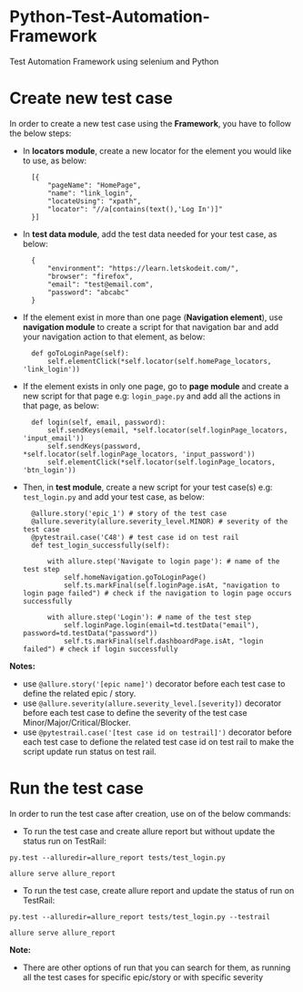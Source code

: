 # Python-Test-Automation-Framework
Test Automation Framework using selenium and Python

Create new test case
=====================

In order to create a new test case using the **Framework**, you have to follow the below steps:

* In **locators module**, create a new locator for the element you would like to use, as below:


        [{
            "pageName": "HomePage",
            "name": "link_login",
            "locateUsing": "xpath",
            "locator": "//a[contains(text(),'Log In')]"
        }]

* In **test data module**, add the test data needed for your test case, as below:

        {
            "environment": "https://learn.letskodeit.com/",
            "browser": "firefox",
            "email": "test@email.com",
            "password": "abcabc"
        }


* If the element exist in more than one page (**Navigation element**), use **navigation module** to create a script for that navigation bar and add your navigation action to that element, as below:

        def goToLoginPage(self):
            self.elementClick(*self.locator(self.homePage_locators, 'link_login'))

* If the element exists in only one page, go to **page module** and create a new script for that page e.g: ``login_page.py`` and add all the actions in that page, as below:

        def login(self, email, password):
            self.sendKeys(email, *self.locator(self.loginPage_locators, 'input_email'))
            self.sendKeys(password, *self.locator(self.loginPage_locators, 'input_password'))
            self.elementClick(*self.locator(self.loginPage_locators, 'btn_login'))

* Then, in **test module**, create a new script for your test case(s) e.g: ``test_login.py`` and add your test case, as below:

        @allure.story('epic_1') # story of the test case
        @allure.severity(allure.severity_level.MINOR) # severity of the test case
        @pytestrail.case('C48') # test case id on test rail
        def test_login_successfully(self):
        
            with allure.step('Navigate to login page'): # name of the test step
                self.homeNavigation.goToLoginPage()
                self.ts.markFinal(self.loginPage.isAt, "navigation to login page failed") # check if the navigation to login page occurs successfully

            with allure.step('Login'): # name of the test step
                self.loginPage.login(email=td.testData("email"), password=td.testData("password"))
                self.ts.markFinal(self.dashboardPage.isAt, "login failed") # check if login successfully


**Notes:**
   * use ``@allure.story('[epic name]')`` decorator before each test case to define the related epic / story.
   * use ``@allure.severity(allure.severity_level.[severity])`` decorator before each test case to define the severity of the test case Minor/Major/Critical/Blocker.
   * use ``@pytestrail.case('[test case id on testrail]')`` decorator before each test case to defione the related test case id on test rail to make the script update run status on test rail.


Run the test case
==================

In order to run the test case after creation, use on of the below commands:

* To run the test case and create allure report but without update the status run on TestRail:

``py.test --alluredir=allure_report tests/test_login.py``

``allure serve allure_report``


* To run the test case, create allure report and update the status of run on TestRail:

``py.test --alluredir=allure_report tests/test_login.py --testrail``

``allure serve allure_report``

**Note:**
   * There are other options of run that you can search for them, as running all the test cases for specific epic/story or with specific severity




